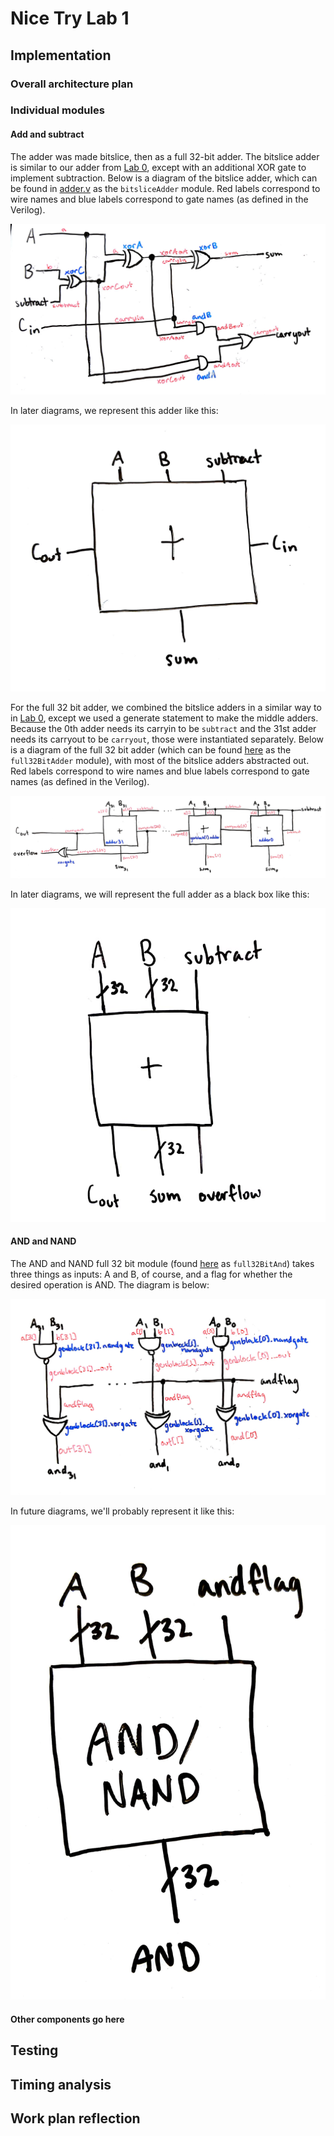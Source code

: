 # Nice Try Lab 1

## Implementation

### Overall architecture plan

### Individual modules

#### Add and subtract

The adder was made bitslice, then as a full 32-bit adder. The bitslice adder is similar to our adder from [Lab 0](https://github.com/nielsenlouise/Lab0), except with an additional XOR gate to implement subtraction. Below is a diagram of the bitslice adder, which can be found in [adder.v](adder.v) as the `bitsliceAdder` module. Red labels correspond to wire names and blue labels correspond to gate names (as defined in the Verilog).

![Bitslice adder diagram](images/bitslice_adder.jpg)

In later diagrams, we represent this adder like this:

![Bitslice adder black box](images/bitslice_adder_box.jpg)

For the full 32 bit adder, we combined the bitslice adders in a similar way to in [Lab 0](https://github.com/nielsenlouise/Lab0), except we used a generate statement to make the middle adders. Because the 0th adder needs its carryin to be `subtract` and the 31st adder needs its carryout to be `carryout`, those were instantiated separately. Below is a diagram of the full 32 bit adder (which can be found [here](adder.v) as the `full32BitAdder` module), with most of the bitslice adders abstracted out. Red labels correspond to wire names and blue labels correspond to gate names (as defined in the Verilog).

![Full 32 bit adder diagram](images/full_adder.jpg)

In later diagrams, we will represent the full adder as a black box like this:

![Full adder black box](images/full_adder_box.jpg)

#### AND and NAND

The AND and NAND full 32 bit module (found [here](and.v) as `full32BitAnd`) takes three things as inputs: A and B, of course, and a flag for whether the desired operation is AND. The diagram is below:

![32 bit and and nand diagram](images/and.jpg)

In future diagrams, we'll probably represent it like this:

![And and nand black box](images/and_box.jpg)

#### Other components go here

## Testing

## Timing analysis

## Work plan reflection
